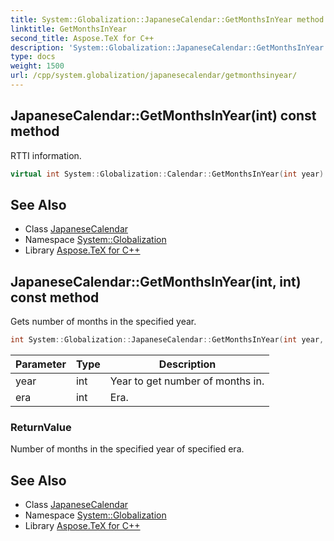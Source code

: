 ```yaml
---
title: System::Globalization::JapaneseCalendar::GetMonthsInYear method
linktitle: GetMonthsInYear
second_title: Aspose.TeX for C++
description: 'System::Globalization::JapaneseCalendar::GetMonthsInYear method. RTTI information in C++.'
type: docs
weight: 1500
url: /cpp/system.globalization/japanesecalendar/getmonthsinyear/
---
```

## JapaneseCalendar::GetMonthsInYear(int) const method


RTTI information.

```cpp
virtual int System::Globalization::Calendar::GetMonthsInYear(int year) const
```

## See Also

* Class [JapaneseCalendar](../)
* Namespace [System::Globalization](../../)
* Library [Aspose.TeX for C++](../../../)
## JapaneseCalendar::GetMonthsInYear(int, int) const method


Gets number of months in the specified year.

```cpp
int System::Globalization::JapaneseCalendar::GetMonthsInYear(int year, int era) const override
```


| Parameter | Type | Description |
| --- | --- | --- |
| year | int | Year to get number of months in. |
| era | int | Era. |

### ReturnValue

Number of months in the specified year of specified era.

## See Also

* Class [JapaneseCalendar](../)
* Namespace [System::Globalization](../../)
* Library [Aspose.TeX for C++](../../../)
